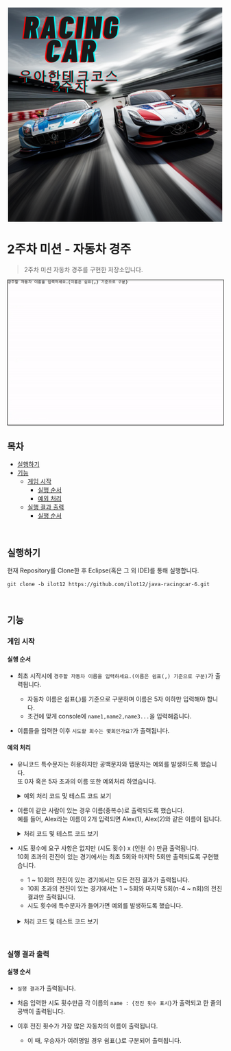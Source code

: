<p align="center">
    <img src="./imgs/RacingCarText.png" alt="자동차경주이미지" width="500px">
</p>

# 2주차 미션 - 자동차 경주
> 2주차 미션 자동차 경주를 구현한 저장소입니다.

<div style="text-align:center;">
    <img src="./imgs/Application.gif" alt="기능실행이미지" width="700px" style="border: 1px solid #000;">
</div>

## 목차
 - [실행하기](#실행하기)
 - [기능](#기능)
	- [게임 시작](#게임-시작)
		- [실행 순서](#실행-순서)
		- [예외 처리](#예외-처리)
	- [실행 결과 출력](#실행-결과-출력)
		- [실행 순서](#실행-순서)

<br>

## 실행하기
현재 Repository를 Clone한 후 Eclipse(혹은 그 외 IDE)를 통해 실행합니다.
```git
git clone -b ilot12 https://github.com/ilot12/java-racingcar-6.git
```
<br>

## 기능

### 게임 시작

#### 실행 순서
- 최초 시작시에 `경주할 자동차 이름을 입력하세요.(이름은 쉼표(,) 기준으로 구분)`가 출력됩니다.
	- 자동차 이름은 쉼표(,)를 기준으로 구분하며 이름은 5자 이하만 입력해야 합니다.
	- 조건에 맞게 console에 `name1,name2,name3...`을 입력해줍니다.

- 이름들을 입력한 이후 `시도할 회수는 몇회인가요?`가 출력됩니다.

#### 예외 처리

- 	유니코드 특수문자는 허용하지만 공백문자와 탭문자는 예외를 발생하도록 했습니다.
	<br>또 0자 혹은 5자 초과의 이름 또한 예외처리 하였습니다.
	<details>
	<summary>예외 처리 코드 및 테스트 코드 보기</summary>
		<img src="./imgs/code_1_name_input.png" alt="이름입력예외처리코드" width="800px">
	</details>

- 	이름이 같은 사람이 있는 경우 이름(중복수)로 출력되도록 했습니다.
	<br>예를 들어, Alex라는 이름이 2개 입력되면 Alex(1), Alex(2)와 같은 이름이 됩니다.
	
	<details>
	<summary>처리 코드 및 테스트 코드 보기</summary>
		<img src="./imgs/code_2_name_duplication.png" alt="이름중복입력처리코드" width="800px">
	</details>


- 시도 횟수에 요구 사항은 없지만 (시도 횟수) x (인원 수) 만큼 출력됩니다.<br>10회 초과의 전진이 있는 경기에서는 최초 5회와 마지막 5회만 출력되도록 구현했습니다.
	- 1 ~ 10회의 전진이 있는 경기에서는 모든 전진 결과가 출력됩니다.
	- 10회 초과의 전진이 있는 경기에서는 1 ~ 5회와 마지막 5회(n-4 ~ n회)의 전진 결과만 출력됩니다.
	- 시도 횟수에 특수문자가 들어가면 예외를 발생하도록 했습니다.
	
	<br>
	<details>
	<summary>처리 코드 및 테스트 코드 보기</summary>
		<img src="./imgs/code_3_big_number_input.png" alt="큰수입력처리코드" width="800px">
	</details>
<br>

### 실행 결과 출력

#### 실행 순서
- `실행 결과`가 출력됩니다.

- 처음 입력한 시도 횟수만큼 각 이름의 `name : {전진 횟수 표시}`가 출력되고 한 줄의 공백이 출력됩니다.

- 이후 전진 횟수가 가장 많은 자동차의 이름이 출력됩니다.
	- 이 때, 우승자가 여려명일 경우 쉼표(,)로 구분되어 출력됩니다.






